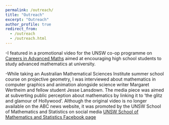 ```yaml
---
permalink: /outreach/
title: "Outreach"
excerpt: "Outreach"
author_profile: true
redirect_from: 
  - /outreach
  - /outreach.html
---
```

-I featured in a promotional video for the UNSW co-op programme on [Careers in Advanced Maths](https://www.youtube.com/watch?v=8ogIpgvZa8Q) aimed at encouraging high school students to study advanced mathematics at university.

-While taking an Australian Mathematical Sciences Institute summer school course on projective geometry, I was interviewed about mathematics in computer graphics and animation alongside science writer Margaret Wertheim and fellow student Jesse Lansdown. The media piece was aimed at subverting public perception about mathematics by linking it to ‘the glitz and glamour of Hollywood’. Although the original video is no longer available on the ABC news website, it was promoted by the UNSW School of Mathematics and Statistics on social media [UNSW School of Mathematics and Statistics Facebook page](https://www.facebook.com/Mathematics.Statistics.UNSW/photos/a.317163205008625/1002230509835221/?type=3)
